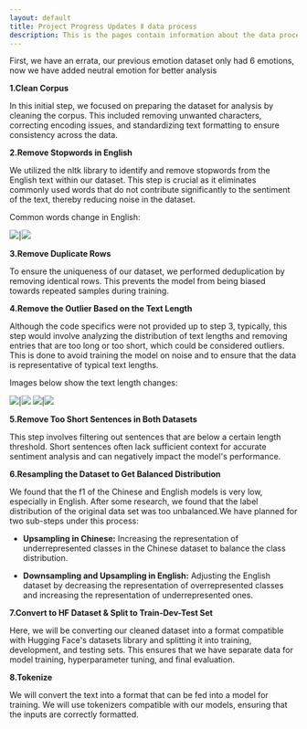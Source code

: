 ```yaml
---
layout: default
title: Project Progress Updates Ⅱ data process
description: This is the pages contain information about the data process
---
```


First, we have an errata, our previous emotion dataset only had 6 emotions, now we have added neutral emotion for better analysis

**1.Clean Corpus**

In this initial step, we focused on preparing the dataset for analysis by cleaning the corpus. This included removing unwanted characters, correcting encoding issues, and standardizing text formatting to ensure consistency across the data.

**2.Remove Stopwords in English**

We utilized the nltk library to identify and remove stopwords from the English text within our dataset. This step is crucial as it eliminates commonly used words that do not contribute significantly to the sentiment of the text, thereby reducing noise in the dataset.

Common words change in English:

![](./update2_images/update2_data_process5.png)|![](./update2_images/update2_data_process6.png)

**3.Remove Duplicate Rows**

To ensure the uniqueness of our dataset, we performed deduplication by removing identical rows. This prevents the model from being biased towards repeated samples during training.

**4.Remove the Outlier Based on the Text Length**   

Although the code specifics were not provided up to step 3, typically, this step would involve analyzing the distribution of text lengths and removing entries that are too long or too short, which could be considered outliers. This is done to avoid training the model on noise and to ensure that the data is representative of typical text lengths.

Images below show the text length changes:

![](./update2_images/update2_data_process1.png)|![](./update2_images/update2_data_process2.png)
![](./update2_images/update2_data_process3.png)|![](./update2_images/update2_data_process4.png)

**5.Remove Too Short Sentences in Both Datasets**

This step involves filtering out sentences that are below a certain length threshold. Short sentences often lack sufficient context for accurate sentiment analysis and can negatively impact the model's performance.

**6.Resampling the Dataset to Get Balanced Distribution**

We found that the f1 of the Chinese and English models is very low, especially in English. After some research, we found that the label distribution of the original data set was too unbalanced.We have planned for two sub-steps under this process:

  * **Upsampling in Chinese:** Increasing the representation of underrepresented classes in the Chinese dataset to balance the class distribution.
  
  * **Downsampling and Upsampling in English:** Adjusting the English dataset by decreasing the representation of overrepresented classes and increasing the representation of underrepresented ones.

**7.Convert to HF Dataset & Split to Train-Dev-Test Set**

Here, we will be converting our cleaned dataset into a format compatible with Hugging Face's datasets library and splitting it into training, development, and testing sets. This ensures that we have separate data for model training, hyperparameter tuning, and final evaluation.

**8.Tokenize**   

We will convert the text into a format that can be fed into a model for training. We will use tokenizers compatible with our models, ensuring that the inputs are correctly formatted.
